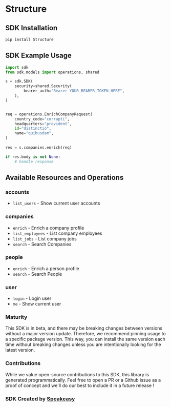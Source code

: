 # Structure

<!-- Start SDK Installation -->
## SDK Installation

```bash
pip install Structure
```
<!-- End SDK Installation -->

## SDK Example Usage
<!-- Start SDK Example Usage -->
```python
import sdk
from sdk.models import operations, shared

s = sdk.SDK(
    security=shared.Security(
        bearer_auth="Bearer YOUR_BEARER_TOKEN_HERE",
    ),
)


req = operations.EnrichCompanyRequest(
    country_code="corrupti",
    headquarters="provident",
    id="distinctio",
    name="quibusdam",
)
    
res = s.companies.enrich(req)

if res.body is not None:
    # handle response
```
<!-- End SDK Example Usage -->

<!-- Start SDK Available Operations -->
## Available Resources and Operations


### accounts

* `list_users` - Show current user accounts

### companies

* `enrich` - Enrich a company profile
* `list_employees` - List company employees
* `list_jobs` - List company jobs
* `search` - Search Companies

### people

* `enrich` - Enrich a person profile
* `search` - Search People

### user

* `login` - Login user
* `me` - Show current user
<!-- End SDK Available Operations -->

### Maturity

This SDK is in beta, and there may be breaking changes between versions without a major version update. Therefore, we recommend pinning usage
to a specific package version. This way, you can install the same version each time without breaking changes unless you are intentionally
looking for the latest version.

### Contributions

While we value open-source contributions to this SDK, this library is generated programmatically.
Feel free to open a PR or a Github issue as a proof of concept and we'll do our best to include it in a future release !

### SDK Created by [Speakeasy](https://docs.speakeasyapi.dev/docs/using-speakeasy/client-sdks)
